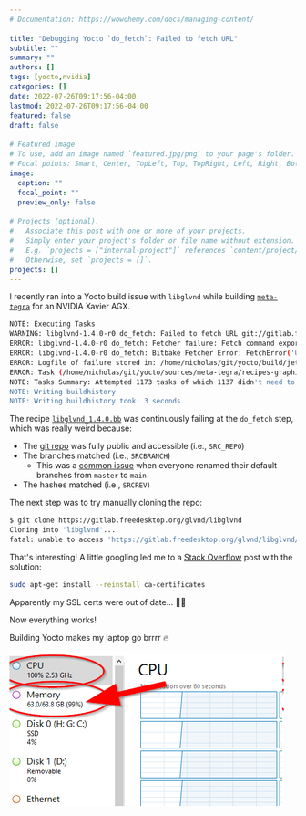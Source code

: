 ```yaml
---
# Documentation: https://wowchemy.com/docs/managing-content/

title: "Debugging Yocto `do_fetch`: Failed to fetch URL"
subtitle: ""
summary: ""
authors: []
tags: [yocto,nvidia]
categories: []
date: 2022-07-26T09:17:56-04:00
lastmod: 2022-07-26T09:17:56-04:00
featured: false
draft: false

# Featured image
# To use, add an image named `featured.jpg/png` to your page's folder.
# Focal points: Smart, Center, TopLeft, Top, TopRight, Left, Right, BottomLeft, Bottom, BottomRight.
image:
  caption: ""
  focal_point: ""
  preview_only: false

# Projects (optional).
#   Associate this post with one or more of your projects.
#   Simply enter your project's folder or file name without extension.
#   E.g. `projects = ["internal-project"]` references `content/project/deep-learning/index.md`.
#   Otherwise, set `projects = []`.
projects: []
---
```


I recently ran into a Yocto build issue with `libglvnd` while building [`meta-tegra`](https://github.com/OE4T/meta-tegra) for an NVIDIA Xavier AGX.

<!--more-->

```bash
NOTE: Executing Tasks
WARNING: libglvnd-1.4.0-r0 do_fetch: Failed to fetch URL git://gitlab.freedesktop.org/glvnd/libglvnd.git;protocol=https;branch=master, attempting MIRRORS if available
ERROR: libglvnd-1.4.0-r0 do_fetch: Fetcher failure: Fetch command export PSEUDO_DISABLED=1; export PATH="/home/nicholas/git/yocto/build/jetson/tmp/sysroots-uninative/x86_64-linux/usr/bin:/home/nicholas/git/yocto/build/jetson/tmp/work/armv8a_tegra-poky-linux/libglvnd/1.4.0-r0/recipe-sysroot-native/usr/bin/python3-native:/home/nicholas/git/yocto/sources/poky/scripts:/home/nicholas/git/yocto/build/jetson/tmp/work/armv8a_tegra-poky-linux/libglvnd/1.4.0-r0/recipe-sysroot-native/usr/bin/aarch64-poky-linux:/home/nicholas/git/yocto/build/jetson/tmp/work/armv8a_tegra-poky-linux/libglvnd/1.4.0-r0/recipe-sysroot/usr/bin/crossscripts:/home/nicholas/git/yocto/build/jetson/tmp/work/armv8a_tegra-poky-linux/libglvnd/1.4.0-r0/recipe-sysroot-native/usr/sbin:/home/nicholas/git/yocto/build/jetson/tmp/work/armv8a_tegra-poky-linux/libglvnd/1.4.0-r0/recipe-sysroot-native/usr/bin:/home/nicholas/git/yocto/build/jetson/tmp/work/armv8a_tegra-poky-linux/libglvnd/1.4.0-r0/recipe-sysroot-native/sbin:/home/nicholas/git/yocto/build/jetson/tmp/work/armv8a_tegra-poky-linux/libglvnd/1.4.0-r0/recipe-sysroot-native/bin:/home/nicholas/git/yocto/sources/poky/bitbake/bin:/home/nicholas/git/yocto/build/jetson/tmp/hosttools"; export HOME="/home/nicholas"; LANG=C git -c core.fsyncobjectfiles=0 -c gc.autoDetach=false -c core.pager=cat clone --bare --mirror https://gitlab.freedesktop.org/glvnd/libglvnd.git /home/nicholas/git/yocto/build/jetson/../downloads/git2/gitlab.freedesktop.org.glvnd.libglvnd.git --progress failed with exit code 128, no output
ERROR: libglvnd-1.4.0-r0 do_fetch: Bitbake Fetcher Error: FetchError('Unable to fetch URL from any source.', 'git://gitlab.freedesktop.org/glvnd/libglvnd.git;protocol=https;branch=master')
ERROR: Logfile of failure stored in: /home/nicholas/git/yocto/build/jetson/tmp/work/armv8a_tegra-poky-linux/libglvnd/1.4.0-r0/temp/log.do_fetch.32151
ERROR: Task (/home/nicholas/git/yocto/sources/meta-tegra/recipes-graphics/libglvnd/libglvnd_1.4.0.bb:do_fetch) failed with exit code '1'
NOTE: Tasks Summary: Attempted 1173 tasks of which 1137 didn't need to be rerun and 1 failed.
NOTE: Writing buildhistory
NOTE: Writing buildhistory took: 3 seconds
```

The recipe [`libglvnd_1.4.0.bb`](https://github.com/OE4T/meta-tegra/blob/8b61699119802529574531be3d5103fd01c47f9a/recipes-graphics/libglvnd/libglvnd_1.4.0.bb) was continuously failing at the `do_fetch` step, which was really weird because:

- The [git repo](https://gitlab.freedesktop.org/glvnd/libglvnd) was fully public and accessible (i.e., `SRC_REPO`)
- The branches matched (i.e., `SRCBRANCH`)
  - This was a [common issue](https://stackoverflow.com/a/68216728) when everyone renamed their default branches from `master` to `main`
- The hashes matched (i.e., `SRCREV`)

The next step was to try manually cloning the repo:

```bash
$ git clone https://gitlab.freedesktop.org/glvnd/libglvnd
Cloning into 'libglvnd'...
fatal: unable to access 'https://gitlab.freedesktop.org/glvnd/libglvnd/': server certificate verification failed. CAfile: none CRLfile: none
```

That's interesting!
A little googling led me to a [Stack Overflow](https://stackoverflow.com/a/35824116) post with the solution:

```bash
sudo apt-get install --reinstall ca-certificates
```

Apparently my SSL certs were out of date... 🤦‍♂️

Now everything works!

Building Yocto makes my laptop go brrrr 🔥

![CPU and memory while building yocto.](2022-07-26_09-28-15-Clipboard.png)
